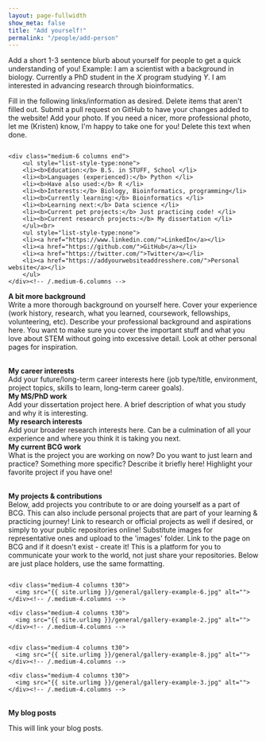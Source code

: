 ```yaml
---
layout: page-fullwidth
show_meta: false
title: "Add yourself!"
permalink: "/people/add-person"
---
```

<!--more-->

Add a short 1-3 sentence blurb about yourself for people to get a quick understanding of you! Example:
I am a scientist with a background in biology. Currently a PhD student in the _X_ program studying _Y_. I am interested in
advancing research through bioinformatics.  

Fill in the following links/information as desired. Delete items that aren't filled out. Submit a pull 
request on GitHub to have your changes added to the website! Add your photo. If you need a nicer, more
professional photo, let me (Kristen) know, I'm happy to take one for you! Delete this text when done. <br> 

<div class="row medium-uncollapse large-collapse">
    <div class="medium-6 columns">
    <img src="{{ site.urlimg }}/people/bcg.png" alt="">
    </div><!-- /.medium-6.columns -->
	
    <div class="medium-6 columns end">
    	<ul style="list-style-type:none">
		<li><b>Education:</b> B.S. in STUFF, School </li>
		<li><b>Languages (experienced):</b> Python </li>
		<li><b>Have also used:</b> R </li>
		<li><b>Interests:</b> Biology, Bioinformatics, programming</li>
		<li><b>Currently learning:</b> Bioinformatics </li>
		<li><b>Learning next:</b> Data science </li>
		<li><b>Current pet projects:</b> Just practicing code! </li>
		<li><b>Current research projects:</b> My dissertation </li>
		</ul><br>
		<ul style="list-style-type:none">
		<li><a href="https://www.linkedin.com/">LinkedIn</a></li>
		<li><a href="https://github.com/">GitHub</a></li>
		<li><a href="https://twitter.com/">Twitter</a></li>
		<li><a href="https://addyourwebsiteaddresshere.com/">Personal website</a></li>
		</ul>
    </div><!-- /.medium-6.columns -->

</div><!-- /.row -->

<b> A bit more background </b><br>
Write a more thorough background on yourself here. Cover your experience (work history, research, what 
you learned, coursework, fellowships, volunteering, etc). Describe your professional background and aspirations here. You want to make sure you cover the 
important stuff and what you love about STEM without going into excessive detail. Look at other 
personal pages for inspiration.

<br>
<b> My career interests </b><br>
Add your future/long-term career interests here (job type/title, environment, project topics, skills to learn, long-term career goals). 

<br>
<b> My MS/PhD work </b><br>
Add your dissertation project here. A brief description of what you study and why it is interesting. 

<br>
<b> My research interests </b><br>
Add your broader research interests here. Can be a culmination of all your experience and where you think it is taking you next.

<br>
<b> My current BCG work</b><br>
What is the project you are working on now? Do you want to just learn and practice? Something more specific? Describe it briefly here!
Highlight your favorite project if you have one!
<br>
<br>

<b> My projects & contributions </b><br>
Below, add projects you contribute to or are doing yourself as a part of BCG. This can
also include personal projects that are part of your learning & practicing journey! Link
to research or official projects as well if desired, or simply to your public repositories
online! Substitute images for representative ones and upload to the 'images' folder. Link to the page
on BCG and if it doesn't exist - create it! This is a platform for you to communicate your work
to the world, not just share your repositories. Below are just place holders, use the same formatting.

<div class="row">
    <div class="medium-4 columns t30">
    <img src="{{ site.urlimg }}/general/gallery-example-5.jpg" alt="">
    </div><!-- /.medium-4.columns -->

    <div class="medium-4 columns t30">
      <img src="{{ site.urlimg }}/general/gallery-example-6.jpg" alt="">
    </div><!-- /.medium-4.columns -->

    <div class="medium-4 columns t30">
      <img src="{{ site.urlimg }}/general/gallery-example-2.jpg" alt="">
    </div><!-- /.medium-4.columns -->

</div><!-- /.row -->

<div class="row">
    <div class="medium-4 columns t30">
    <img src="{{ site.urlimg }}/general/gallery-example-1.jpg" alt="">
    </div><!-- /.medium-4.columns -->

    <div class="medium-4 columns t30">
      <img src="{{ site.urlimg }}/general/gallery-example-8.jpg" alt="">
    </div><!-- /.medium-4.columns -->

    <div class="medium-4 columns t30">
      <img src="{{ site.urlimg }}/general/gallery-example-3.jpg" alt="">
    </div><!-- /.medium-4.columns -->
    
</div><!-- /.row -->
<br>
<b> My blog posts </b><br>

This will link your blog posts. 


 [1]: http://foundation.zurb.com/docs/components/grid.html


